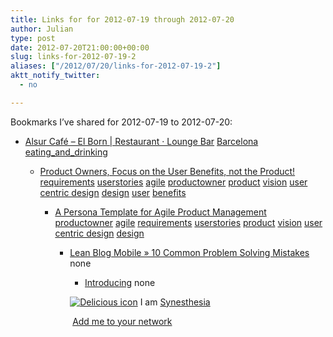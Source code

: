 ```yaml
---
title: Links for for 2012-07-19 through 2012-07-20
author: Julian
type: post
date: 2012-07-20T21:00:00+00:00
slug: links-for-2012-07-19-2 
aliases: ["/2012/07/20/links-for-2012-07-19-2"]
aktt_notify_twitter:
  - no

---
```

Bookmarks I&#8217;ve shared for 2012-07-19 to 2012-07-20:

  * [Alsur Caf&eacute; &#8211; El Born | Restaurant &middot; Lounge Bar][1] 
    [Barcelona][2] [eating\_and\_drinking][3] </li> 
    
      * [Product Owners, Focus on the User Benefits, not the Product!][4] 
        [requirements][5] [userstories][6] [agile][7] [productowner][8] [product][9] [vision][10] [user centric design][11] [design][12] [user][13] [benefits][14] </li> 
        
          * [A Persona Template for Agile Product Management][15] 
            [productowner][8] [agile][7] [requirements][5] [userstories][6] [product][9] [vision][10] [user centric design][11] [design][12] </li> 
            
              * [Lean Blog Mobile &raquo; 10 Common Problem Solving Mistakes][16] 
                none</li> 
                
                  * [Introducing][17] 
                    none</li> </ul> 
                    
                    <p class="deliciouslink">
                      <a href="https://del.icio.us/synesthesia" title="See all my bookmarks on del.icio.us"><img src="https://www.synesthesia.co.uk/images/deliciousicon.jpg" alt="Delicious icon" /></a>&nbsp;I am <a href="https://del.icio.us/synesthesia" title="See all my bookmarks on del.icio.us">Synesthesia</a>
                    </p>
                    
                    <p class="deliciouslink">
                      <a href="https://del.icio.us/network?add=synesthesia" title="Add me to your del.icio.us network"><img src="https://www.synesthesia.co.uk/images/add.gif" alt="" /></a>&nbsp;<a href="https://del.icio.us/network?add=synesthesia" title="Add me to your del.icio.us network">Add me to your network</a>
                    </p>

 [1]: https://www.alsurcafe.com/Alsur_Cafe_Barcelona/el_born.html
 [2]: https://www.delicious.com/synesthesia/Barcelona
 [3]: https://www.delicious.com/synesthesia/eating_and_drinking
 [4]: https://www.romanpichler.com/blog/agile-product-innovation/focus-on-the-user-not-the-product/
 [5]: https://www.delicious.com/synesthesia/requirements
 [6]: https://www.delicious.com/synesthesia/userstories
 [7]: https://www.delicious.com/synesthesia/agile
 [8]: https://www.delicious.com/synesthesia/productowner
 [9]: https://www.delicious.com/synesthesia/product
 [10]: https://www.delicious.com/synesthesia/vision
 [11]: https://www.delicious.com/synesthesia/user+centric+design
 [12]: https://www.delicious.com/synesthesia/design
 [13]: https://www.delicious.com/synesthesia/user
 [14]: https://www.delicious.com/synesthesia/benefits
 [15]: https://www.romanpichler.com/blog/agile-product-innovation/persona-template-for-agile-product-management/
 [16]: https://www.leanblog.org/2012/07/10-common-problem-solving-mistakes/
 [17]: https://programmers.stackexchange.com/questions/10166/introducing-20-time-at-a-workplace/125495#125495